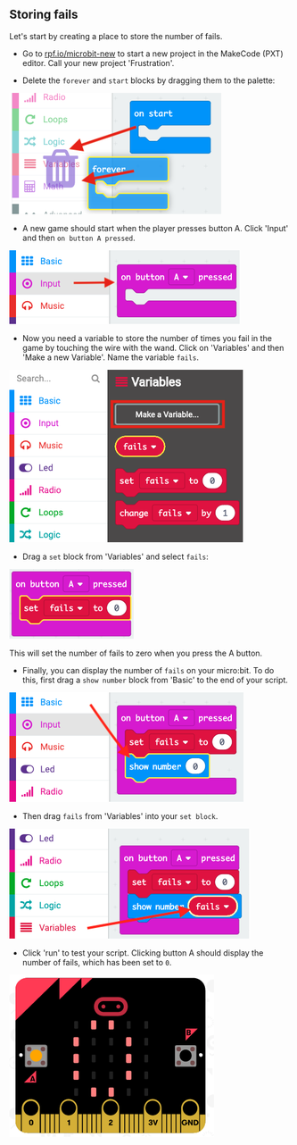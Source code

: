 ## Storing fails

Let's start by creating a place to store the number of fails.

+ Go to <a href="https://rpf.io/microbit-new" target="_blank">rpf.io/microbit-new</a> to start a new project in the MakeCode (PXT) editor. Call your new project 'Frustration'.

+ Delete the `forever` and `start` blocks by dragging them to the palette:

![слика екрана](images/frustration-bin.png)

+ A new game should start when the player presses button A. Click 'Input' and then `on button A pressed`.

![слика екрана](images/frustration-onPressA.png)

+ Now you need a variable to store the number of times you fail in the game by touching the wire with the wand. Click on 'Variables' and then 'Make a new Variable'. Name the variable `fails`.

![слика екрана](images/frustration-variable.png)

+ Drag a `set` block from 'Variables' and select `fails`:

![слика екрана](images/frustration-fails.png)

This will set the number of fails to zero when you press the A button.

+ Finally, you can display the number of `fails` on your micro:bit. To do this, first drag a `show number` block from 'Basic' to the end of your script.

![снимак екрана](images/frustration-show.png)

+ Then drag `fails` from 'Variables' into your `set block`.

![слика екрана](images/frustration-show-fails.png)

+ Click 'run' to test your script. Clicking button A should display the number of fails, which has been set to `0`.

![слика екрана](images/frustration-fails-test.png)